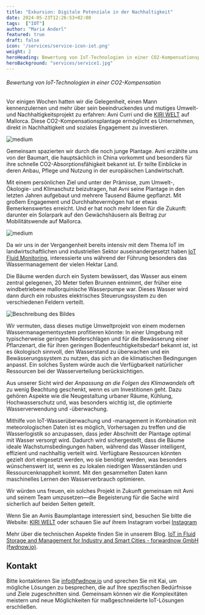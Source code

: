 ```yaml
---
title: "Exkursion: Digitale Potenziale in der Nachhaltigkeit"
date: 2024-05-23T12:26:53+02:00
tags:  ["IOT"]
author: "Maria Anderl"
featured: true
draft: false
icon: '/services/service-icon-iot.png'
weight: 2
heroHeading: Bewertung von IoT-Technologien in einer CO2-Kompensationsplantage
heroBackground: "services/service1.jpg"
---
```


###### Bewertung von IoT-Technologien in einer CO2-Kompensation

Vor einigen Wochen hatten wir die Gelegenheit, einen Mann kennenzulernen und mehr über sein beeindruckendes und mutiges Umwelt- und Nachhaltigkeitsprojekt zu erfahren: Avni Curri und die [KIRI WELT](http://www.paulowniatree.de/) auf Mallorca. Diese CO2-Kompensationsplantage ermöglicht es Unternehmen, direkt in Nachhaltigkeit und soziales Engagement zu investieren.

![medium](/images/blog/KIRI_Welt/Bild1.jpg)

Gemeinsam spazierten wir durch die noch junge Plantage. Avni erzählte uns von der Baumart, die hauptsächlich in China vorkommt und besonders für ihre schnelle CO2-Absorptionsfähigkeit bekannt ist. Er teilte Einblicke in deren Anbau, Pflege und Nutzung in der europäischen Landwirtschaft.

Mit einem persönlichen Ziel und unter der Prämisse, zum Umwelt-, Ökologie- und Klimaschutz beizutragen, hat Avni seine Plantage in den letzten Jahren aufgebaut und mehrere Tausend Bäume gepflanzt. Mit großem Engagement und Durchhaltevermögen hat er etwas Bemerkenswertes erreicht. Und er hat noch mehr Ideen für die Zukunft: darunter ein Solarpark auf den Gewächshäusern als Beitrag zur Mobilitätswende auf Mallorca.

![medium](/images/blog/KIRI_Welt/Bild2.png)

Da wir uns in der Vergangenheit bereits intensiv mit dem Thema IoT im landwirtschaftlichen und industriellen Sektor auseinandergesetzt haben [IoT Fluid Monitoring](https://fwdnow.io/de/blog/iot_fluid_monitoring/), interessierte uns während der Führung besonders das Wassermanagement der vielen Hektar Land.

Die Bäume werden durch ein System bewässert, das Wasser aus einem zentral gelegenen, 20 Meter tiefen Brunnen entnimmt, der früher eine windbetriebene mallorquinische Wasserpumpe war. Dieses Wasser wird dann durch ein robustes elektrisches Steuerungssystem zu den verschiedenen Feldern verteilt. 

![Beschreibung des Bildes](/images/blog/KIRI_Welt/Bild3.png)



Wir vermuten, dass dieses mutige Umweltprojekt von einem modernen Wassermanagementsystem profitieren könnte: In einer Umgebung mit typischerweise geringen Niederschlägen und für die Bewässerung einer Pflanzenart, die für ihren geringen Bodenfeuchtigkeitsbedarf bekannt ist, ist es ökologisch sinnvoll, den Wasserstand zu überwachen und ein Bewässerungssystem zu nutzen, das sich an die klimatischen Bedingungen anpasst. Ein solches System würde auch die Verfügbarkeit natürlicher Ressourcen bei der Wasserverteilung berücksichtigen.

Aus unserer Sicht wird der  *Anpassung an die Folgen des Klimawandels* oft zu wenig Beachtung geschenkt, wenn es um Investitionen geht. Dazu gehören Aspekte wie die Neugestaltung urbaner Räume, Kühlung, Hochwasserschutz und, was besonders wichtig ist, die optimierte Wasserverwendung und -überwachung.

Mithilfe von IoT-Wasserüberwachung und -management in Kombination mit meteorologischen Daten ist es möglich, Vorhersagen zu treffen und die Wasserlogistik so anzupassen, dass jeder Abschnitt der Plantage optimal mit Wasser versorgt wird. Dadurch wird sichergestellt, dass die Bäume ideale Wachstumsbedingungen haben, während das Wasser intelligent, effizient und nachhaltig verteilt wird. Verfügbare Ressourcen könnten gezielt dort eingesetzt werden, wo sie benötigt werden, was besonders wünschenswert ist, wenn es zu lokalen niedrigen Wasserständen und Ressourcenknappheit kommt. Mit den gesammelten Daten kann maschinelles Lernen den Wasserverbrauch optimieren.

Wir würden uns freuen, ein solches Projekt in Zukunft gemeinsam mit Avni und seinem Team umzusetzen—die Begeisterung für die Sache wird sicherlich auf beiden Seiten geteilt.

Wenn Sie an Avnis Baumplantage interessiert sind, besuchen Sie bitte die Website: [KIRI WELT](http://www.paulowniatree.de/) oder schauen Sie auf ihrem Instagram vorbei [Instagram](https://www.instagram.com/paulownia_kiriwelt/) 

Mehr über die technischen Aspekte finden Sie in unserem Blog. [IoT in Fluid Storage and Management for Industry and Smart Cities - forwardnow GmbH (fwdnow.io)](https://fwdnow.io/de/blog/iot_fluid_monitoring/). 

## Kontakt

Bitte kontaktieren Sie info@fwdnow.io und sprechen Sie mit Kai, um mögliche Lösungen zu besprechen, die auf Ihre spezifischen Bedürfnisse und Ziele zugeschnitten sind. Gemeinsam können wir die Komplexitäten meistern und neue Möglichkeiten für maßgeschneiderte IoT-Lösungen erschließen.